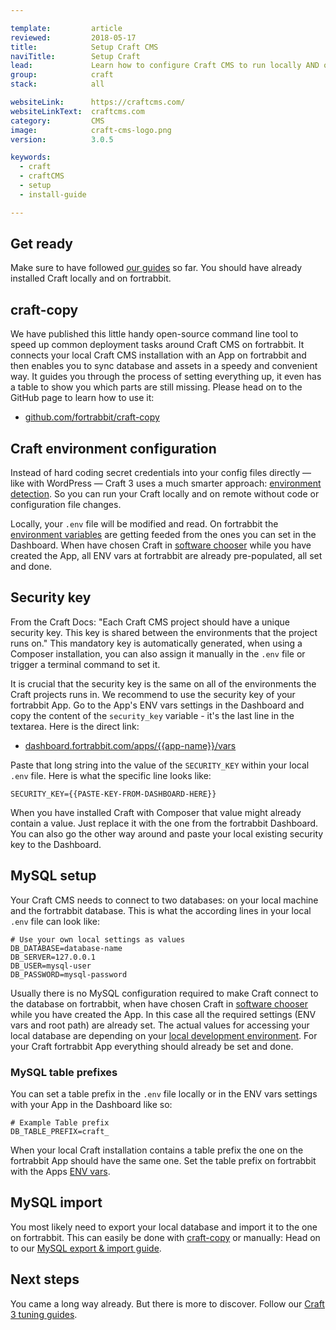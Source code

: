 ```yaml
---

template:         article
reviewed:         2018-05-17
title:            Setup Craft CMS
naviTitle:        Setup Craft
lead:             Learn how to configure Craft CMS to run locally AND on fortrabbit.
group:            craft
stack:            all

websiteLink:      https://craftcms.com/
websiteLinkText:  craftcms.com
category:         CMS
image:            craft-cms-logo.png
version:          3.0.5

keywords:
  - craft
  - craftCMS
  - setup
  - install-guide

---
```



## Get ready

Make sure to have followed [our guides](/craft-3-about) so far. You should have already installed Craft locally and on fortrabbit. 



## craft-copy

We have published this little handy open-source command line tool to speed up common deployment tasks around Craft CMS on fortrabbit. It connects your local Craft CMS installation with an App on fortrabbit and then enables you to sync database and assets in a speedy and convenient way. It guides you through the process of setting everything up, it even has a table to show you which parts are still missing. Please head on to the GitHub page to learn how to use it:

* [github.com/fortrabbit/craft-copy](https://github.com/fortrabbit/craft-copy)


## Craft environment configuration

Instead of hard coding secret credentials into your config files directly — like with WordPress — Craft 3 uses a much smarter approach: [environment detection](local-development#toc-environment-detection). So you can run your Craft locally and on remote without code or configuration file changes.

Locally, your `.env` file will be modified and read. On fortrabbit the [environment variables](/env-vars) are getting feeded from the ones you can set in the Dashboard. When have chosen Craft in [software chooser](/app#toc-software-preset) while you have created the App, all ENV vars at fortrabbit are already pre-populated, all set and done.


## Security key

<!-- TODO: Maybe describe it the other way around? so that the local one should be inserted with Dashboard.  -->

From the Craft Docs: "Each Craft CMS project should have a unique security key. This key is shared between the environments that the project runs on." This mandatory key is automatically generated, when using a Composer installation, you can also assign it manually in the `.env` file or trigger a terminal command to set it. 

It is crucial that the security key is the same on all of the environments the Craft projects runs in. We recommend to use the security key of your fortrabbit App. Go to the App's ENV vars settings in the Dashboard and copy the content of the `security_key` variable - it's the last line in the textarea. Here is the direct link:

* [dashboard.fortrabbit.com/apps/{{app-name}}/vars](https://dashboard.fortrabbit.com/apps/{{app-name}}/vars)

Paste that long string into the value of the `SECURITY_KEY` within your local `.env` file. Here is what the specific line looks like:

```
SECURITY_KEY={{PASTE-KEY-FROM-DASHBOARD-HERE}}
```

When you have installed Craft with Composer that value might already contain a value. Just replace it with the one from the fortrabbit Dashboard. You can also go the other way around and paste your local existing security key to the Dashboard.


## MySQL setup

Your Craft CMS needs to connect to two databases: on your local machine and the fortrabbit database. This is what the according lines in your local `.env` file can look like:

```
# Use your own local settings as values
DB_DATABASE=database-name
DB_SERVER=127.0.0.1
DB_USER=mysql-user
DB_PASSWORD=mysql-password
```

Usually there is no MySQL configuration required to make Craft connect to the database on fortrabbit, when have chosen Craft in [software chooser](/app#toc-software-preset) while you have created the App. In this case all the required settings (ENV vars and root path) are already set. The actual values for accessing your local database are depending on your [local development environment](/local-development). For your Craft fortrabbit App everything should already be set and done.

### MySQL table prefixes

You can set a table prefix in the `.env` file locally or in the ENV vars settings with your App in the Dashboard like so:

```
# Example Table prefix
DB_TABLE_PREFIX=craft_
```

When your local Craft installation contains a table prefix the one on the fortrabbit App should have the same one. Set the table prefix on fortrabbit with the Apps [ENV vars](/env-vars).

## MySQL import

You most likely need to export your local database and import it to the one on fortrabbit. This can easily be done with [craft-copy](#toc-craft-copy) or manually: Head on to our [MySQL export & import guide](/mysql#toc-export-amp-import).


## Next steps

You came a long way already. But there is more to discover. Follow our [Craft 3 tuning guides](/craft-3-tuning).
